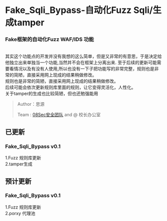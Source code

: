 # Fake_Sqli_Bypass-自动化Fuzz Sqli/生成tamper
### Fake框架的自动化Fuzz WAF/IDS 功能
</br>
其实这个功能点的开发并没有我想的这么简单，但是又非常的有意思，于是决定给他独立出来单独当一个功能,当然并不会在框架上分离出来.
至于后续的更新可能需要看情况以及有没有人使用,所以也没有一下子把功能写的非常完整，规则也是非常的简陋，直接采用网上现成的结果稍做修改。
</br>
规则也是非常的简陋，直接采用网上现成的结果稍做修改。
</br>
后续可能会依次更新规则库里面的规则，让它变得灵活化，人性化。
</br>
关于tamper的生成也比较简陋，但也还勉强能用
</br>

>Author：思源
>
>Team  : [08Sec安全团队](https://www.08sec.org/) and @ 校长办公室

## 已更新
### Fake_Sqli_Bypass v0.1

1.Fuzz 规则库更新
</br>
2.tamper生成

## 预计更新
### Fake_Sqli_Bypass v0.1

1.Fuzz 规则库更新
</br>
2.porxy 代理池
